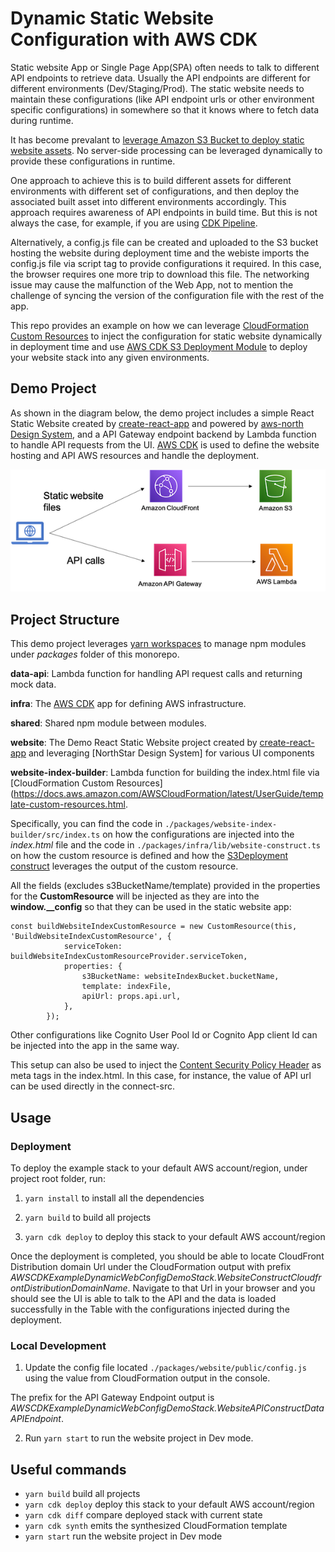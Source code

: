 # Dynamic Static Website Configuration with AWS CDK

Static website App or Single Page App(SPA) often needs to talk to different API endpoints to retrieve data. Usually the API endpoints are different for different environments (Dev/Staging/Prod). The static website needs to maintain these configurations (like API endpoint urls or other environment specific configurations) in somewhere so that it knows where to fetch data during runtime.

It has become prevalant to [leverage Amazon S3 Bucket to deploy static website assets](https://docs.aws.amazon.com/AmazonS3/latest/userguide/WebsiteHosting.html). No server-side processing can be leveraged dynamically to provide these configurations in runtime. 

One approach to achieve this is to build different assets for different environments with different set of configurations, and then deploy the associated built asset into different environments accordingly. This approach requires awareness of API endpoints in build time. But this is not always the case, for example, if you are using [CDK Pipeline](https://aws.amazon.com/blogs/developer/cdk-pipelines-continuous-delivery-for-aws-cdk-applications/).   

Alternatively, a config.js file can be created and uploaded to the S3 bucket hosting the website during deployment time and the webiste imports the config.js file via script tag to provide configurations it required. In this case, the browser requires one more trip to download this file. The networking issue may cause the malfunction of the Web App, not to mention the challenge of syncing the version of the configuration file with the rest of the app.

This repo provides an example on how we can leverage [CloudFormation Custom Resources](https://docs.aws.amazon.com/AWSCloudFormation/latest/UserGuide/template-custom-resources.html) to inject the configuration for static website dynamically in deployment time and use [AWS CDK S3 Deployment Module](https://docs.aws.amazon.com/cdk/api/latest/docs/aws-s3-deployment-readme.html) to deploy your website stack into any given environments. 

## Demo Project

As shown in the diagram below, the demo project includes a simple React Static Website created by [create-react-app](https://reactjs.org/docs/create-a-new-react-app.html#create-react-app) and powered by [aws-north Design System](https://northstar.aws-prototyping.cloud/), and a API Gateway endpoint backend by Lambda function to handle API requests from the UI. [AWS CDK](https://docs.aws.amazon.com/cdk/v2/guide/home.html) is used to define the website hosting and API AWS resources and handle the deployment. 

![Demo Project Solution Architecture Diagram](./docs/StaticWebsiteStack.png)

## Project Structure

This demo project leverages [yarn workspaces](https://classic.yarnpkg.com/blog/2017/08/02/introducing-workspaces/) to manage npm modules under _packages_ folder of this monorepo.

**data-api**: Lambda function for handling API request calls and returning mock data. 

**infra**: The [AWS CDK](https://docs.aws.amazon.com/cdk/v2/guide/home.html) app for defining AWS infrastructure.

**shared**: Shared npm module between modules.

**website**: The Demo React Static Website project created by [create-react-app](https://reactjs.org/docs/create-a-new-react-app.html#create-react-app) and leveraging [NorthStar Design System] for various UI components

**website-index-builder**: Lambda function for building the index.html file via [CloudFormation Custom Resources](https://docs.aws.amazon.com/AWSCloudFormation/latest/UserGuide/template-custom-resources.html.

Specifically, you can find the code in `./packages/website-index-builder/src/index.ts` on how the configurations are injected into the _index.html_ file and the code in `./packages/infra/lib/website-construct.ts` on how the custom resource is defined and how the [S3Deployment construct](https://docs.aws.amazon.com/cdk/api/latest/docs/aws-s3-deployment-readme.html) leverages the output of the custom resource.

All the fields (excludes s3BucketName/template) provided in the properties for the **CustomResource** will be injected as they are into the **window.\_\_config** so that they can be used in the static website app:

```
const buildWebsiteIndexCustomResource = new CustomResource(this, 'BuildWebsiteIndexCustomResource', {
            serviceToken: buildWebsiteIndexCustomResourceProvider.serviceToken,
            properties: {
                s3BucketName: websiteIndexBucket.bucketName,
                template: indexFile,
                apiUrl: props.api.url,
            },
        });
```

Other configurations like Cognito User Pool Id or Cognito App client Id can be injected into the app in the same way.

This setup can also be used to inject the [Content Security Policy Header](https://developer.mozilla.org/en-US/docs/Web/HTTP/CSP) as meta tags in the index.html. In this case, for instance, the value of API url can be used directly in the connect-src.

## Usage

### Deployment

To deploy the example stack to your default AWS account/region, under project root folder, run:

1. `yarn install` to install all the dependencies

2. `yarn build` to build all projects

3. `yarn cdk deploy` to deploy this stack to your default AWS account/region

Once the deployment is completed, you should be able to locate CloudFront Distribution domain Url under the CloudFormation output with prefix _AWSCDKExampleDynamicWebConfigDemoStack.WebsiteConstructCloudfrontDistributionDomainName_. Navigate to that Url in your browser and you should see the UI is able to talk to the API and the data is loaded successfully in the Table with the configurations injected during the deployment.

### Local Development

1. Update the config file located `./packages/website/public/config.js` using the value from CloudFormation output in the console.

The prefix for the API Gateway Endpoint output is _AWSCDKExampleDynamicWebConfigDemoStack.WebsiteAPIConstructDataAPIEndpoint_.

2. Run `yarn start` to run the website project in Dev mode.

## Useful commands

-   `yarn build` build all projects
-   `yarn cdk deploy` deploy this stack to your default AWS account/region
-   `yarn cdk diff` compare deployed stack with current state
-   `yarn cdk synth` emits the synthesized CloudFormation template
-   `yarn start` run the website project in Dev mode
